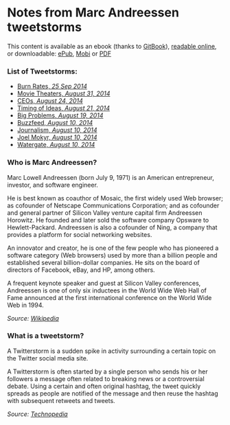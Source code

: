 Notes from Marc Andreessen tweetstorms
============

This content is available as an ebook (thanks to [GitBook](https://www.gitbook.io)), [readable online](http://samypesse.gitbooks.io/pmarca-notes/), or downloadable: [ePub](https://www.gitbook.io/download/epub/book/samypesse/pmarca-notes), [Mobi](https://www.gitbook.io/download/mobi/book/samypesse/pmarca-notes) or [PDF](https://www.gitbook.io/download/pdf/book/samypesse/pmarca-notes)

### List of Tweetstorms:

* [Burn Rates, *25 Sep 2014*](storms/burnrates.md)
* [Movie Theaters, *August 31, 2014*](storms/movietheaters.md)
* [CEOs, *August 24, 2014*](storms/ceos.md)
* [Timing of Ideas, *August 21, 2014*](storms/ideastiming.md)
* [Big Problems, *August 19, 2014*](storms/bigproblems.md)
* [Buzzfeed, *August 10, 2014*](storms/buzzfeed.md)
* [Journalism, *August 10, 2014*](storms/journalism.md)
* [Joel Mokyr, *August 10, 2014*](storms/mokyr.md)
* [Watergate, *August 10, 2014*](storms/watergate.md)

### Who is Marc Andreessen?

Marc Lowell Andreessen (born July 9, 1971) is an American entrepreneur, investor, and software engineer.

He is best known as coauthor of Mosaic, the first widely used Web browser; as cofounder of Netscape Communications Corporation; and as cofounder and general partner of Silicon Valley venture capital firm Andreessen Horowitz.
He founded and later sold the software company Opsware to Hewlett-Packard. Andreessen is also a cofounder of Ning, a company that provides a platform for social networking websites.

An innovator and creator, he is one of the few people who has pioneered a software category (Web browsers) used by more than a billion people and established several billion-dollar companies. He sits on the board of directors of Facebook, eBay, and HP, among others.

A frequent keynote speaker and guest at Silicon Valley conferences, Andreessen is one of only six inductees in the World Wide Web Hall of Fame announced at the first international conference on the World Wide Web in 1994.

*Source: [Wikipedia](http://en.wikipedia.org/wiki/Marc_Andreessen)*


### What is a tweetstorm?

A Twitterstorm is a sudden spike in activity surrounding a certain topic on the Twitter social media site.

A Twitterstorm is often started by a single person who sends his or her followers a message often related to breaking news or a controversial debate. Using a certain and often original hashtag, the tweet quickly spreads as people are notified of the message and then reuse the hashtag with subsequent retweets and tweets.

*Source: [Technopedia](http://www.techopedia.com/definition/29624/twitterstorm)*
